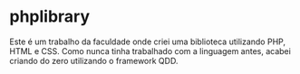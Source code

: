 # phplibrary
Este é um trabalho da faculdade onde criei uma biblioteca utilizando PHP, HTML e CSS. Como nunca tinha trabalhado com a linguagem antes, acabei criando do zero utilizando o framework QDD. 
